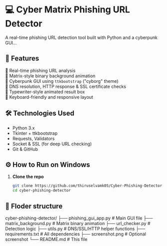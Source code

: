 # 💻 Cyber Matrix Phishing URL Detector

A real-time phishing URL detection tool built with Python and a cyberpunk GUI...


## 🚀 Features

🔹 Real-time phishing URL analysis  
🔹 Matrix-style binary background animation  
🔹 Cyberpunk GUI using `ttkbootstrap` ("cyborg" theme)  
🔹 DNS resolution, HTTP response & SSL certificate checks  
🔹 Typewriter-style animated result box  
🔹 Keyboard-friendly and responsive layout



## 🛠 Technologies Used

- Python 3.x
- Tkinter + ttkbootstrap
- Requests, Validators
- Socket & SSL (for deep URL checking)
- Git & GitHub



## ⚙️ How to Run on Windows

1. **Clone the repo**  
   ```bash
   git clone https://github.com/thiruselvamk05/Cyber-Phishing-Detector
   cd cyber-phishing-detector


## 📁 Floder structure

cyber-phishing-detector/
├── phishing_gui_app.py         # Main GUI file
├── matrix_background.py        # Matrix binary animation
├── url_checker.py              # Detection logic
├── utils.py                    # DNS/SSL/HTTP helper functions
├── requirements.txt            # All dependencies
├── screenshot.png              # Optional screenshot
└── README.md                   # This file
   
